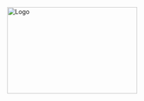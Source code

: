 <img src="https://cdn.pixelbin.io/v2/limeshare/original/logo.svg" width = "300" height = "200" alt="Logo" align=center />
